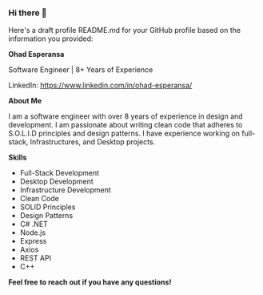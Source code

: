 ### Hi there 👋

<!--
**OhadEsp/OhadEsp** is a ✨ _special_ ✨ repository because its `README.md` (this file) appears on your GitHub profile.

Here are some ideas to get you started:

- 🔭 I’m currently working on ...
- 🌱 I’m currently learning ...
- 👯 I’m looking to collaborate on ...
- 🤔 I’m looking for help with ...
- 💬 Ask me about ...
- 📫 How to reach me: ...
- 😄 Pronouns: ...
- ⚡ Fun fact: ...
-->

Here's a draft profile README.md for your GitHub profile based on the information you provided:

**Ohad Esperansa**

Software Engineer | 8+ Years of Experience

LinkedIn: https://www.linkedin.com/in/ohad-esperansa/

**About Me**

I am a software engineer with over 8 years of experience in design and development. I am passionate about writing clean code that adheres to S.O.L.I.D principles and design patterns. I have experience working on full-stack, Infrastructures, and Desktop projects.

**Skills**

* Full-Stack Development
* Desktop Development
* Infrastructure Development
* Clean Code
* SOLID Principles
* Design Patterns
* C# .NET
* Node.js
* Express
* Axios
* REST API
* C++

**Feel free to reach out if you have any questions!**
